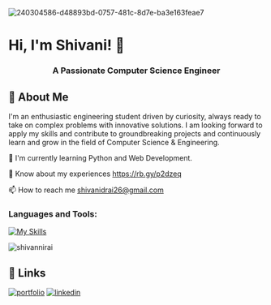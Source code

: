 
![240304586-d48893bd-0757-481c-8d7e-ba3e163feae7](https://github.com/shivannirai/shivannirai/assets/116882556/72d81c91-8460-4b54-857d-e68c3a2a4e4a)

# Hi, I'm Shivani! 👋
<h3 align="center">A Passionate Computer Science Engineer</h3>


## 🚀 About Me
I'm an enthusiastic engineering student driven by curiosity, always ready to take on complex problems with innovative solutions. I am looking forward to apply my skills and contribute to groundbreaking projects and continuously learn and grow in the field of Computer Science & Engineering.





🧠 I'm currently learning Python and Web Development.

📄 Know about my experiences https://rb.gy/p2dzeq

📫 How to reach me shivanidrai26@gmail.com






### Languages and Tools:

[![My Skills](https://skillicons.dev/icons?i=c,java,python,eclipse,firebase,mysql,vscode,html,css)](https://skillicons.dev)

<p><img align="center" src="https://github-readme-stats.vercel.app/api/top-langs?username=shivannirai&show_icons=true&locale=en&layout=compact" alt="shivannirai" /></p>






## 🔗 Links
[![portfolio](https://img.shields.io/badge/my_portfolio-000?style=for-the-badge&logo=ko-fi&logoColor=white)](https://shivaniport.carrd.co/)
[![linkedin](https://img.shields.io/badge/linkedin-0A66C2?style=for-the-badge&logo=linkedin&logoColor=white)](https://www.linkedin.com/in/shivani-rai-3000aa203/)


